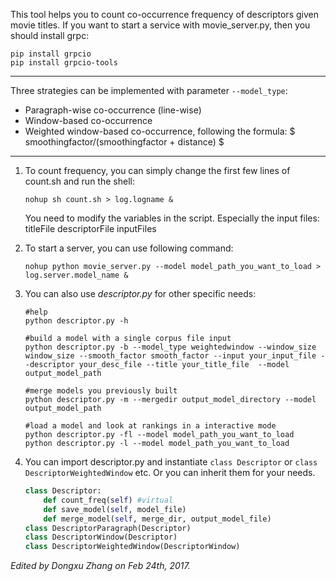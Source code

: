 
This tool helps you to count co-occurrence frequency of descriptors given movie titles.
If you want to start a service with movie_server.py, then you should install grpc: 
```shell
pip install grpcio
pip install grpcio-tools
```


----
Three strategies can be implemented with parameter `--model_type`: 
* Paragraph-wise co-occurrence (line-wise)
* Window-based co-occurrence
* Weighted window-based co-occurrence, following the formula: $ smoothingfactor/(smoothingfactor + distance) $

----

1. To count frequency, you can simply change the first few lines of count.sh and run the shell:

   ```shell
   nohup sh count.sh > log.logname &
   ```
   You need to modify the variables in the script. Especially the input files:  titleFile descriptorFile inputFiles
   
2. To start a server, you can use following command:
   ```shell
   nohup python movie_server.py --model model_path_you_want_to_load > log.server.model_name &
   ```

3. You can also use *descriptor.py* for other specific needs:

   ```shell
   #help
   python descriptor.py -h

   #build a model with a single corpus file input
   python descriptor.py -b --model_type weightedwindow --window_size window_size --smooth_factor smooth_factor --input your_input_file --descriptor your_desc_file --title your_title_file  --model output_model_path

   #merge models you previously built
   python descriptor.py -m --mergedir output_model_directory --model output_model_path 

   #load a model and look at rankings in a interactive mode
   python descriptor.py -fl --model model_path_you_want_to_load 
   python descriptor.py -l --model model_path_you_want_to_load 
   ```

4. You can import descriptor.py and instantiate `class Descriptor` or `class DescriptorWeightedWindow`  etc. Or you can inherit them for your needs.

   ```python
   class Descriptor:
       def count_freq(self) #virtual
       def save_model(self, model_file)
       def merge_model(self, merge_dir, output_model_file)
   class DescriptorParagraph(Descriptor)
   class DescriptorWindow(Descriptor)
   class DescriptorWeightedWindow(DescriptorWindow)
   ```

*Edited by Dongxu Zhang on Feb 24th, 2017.*
   ​
